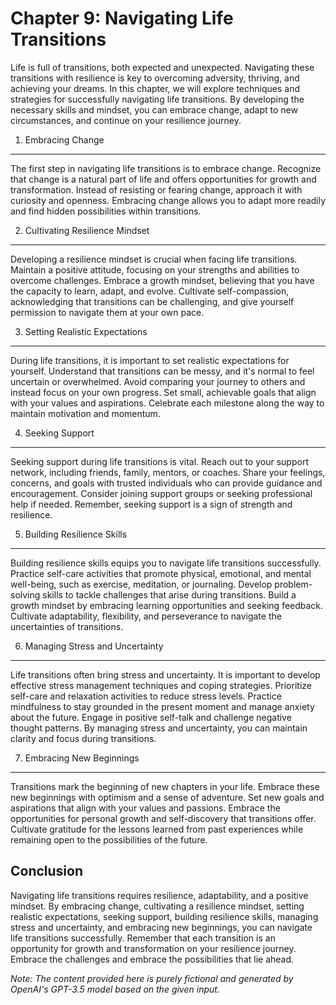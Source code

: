 Chapter 9: Navigating Life Transitions
======================================

Life is full of transitions, both expected and unexpected. Navigating these transitions with resilience is key to overcoming adversity, thriving, and achieving your dreams. In this chapter, we will explore techniques and strategies for successfully navigating life transitions. By developing the necessary skills and mindset, you can embrace change, adapt to new circumstances, and continue on your resilience journey.

1. Embracing Change
-------------------

The first step in navigating life transitions is to embrace change. Recognize that change is a natural part of life and offers opportunities for growth and transformation. Instead of resisting or fearing change, approach it with curiosity and openness. Embracing change allows you to adapt more readily and find hidden possibilities within transitions.

2. Cultivating Resilience Mindset
---------------------------------

Developing a resilience mindset is crucial when facing life transitions. Maintain a positive attitude, focusing on your strengths and abilities to overcome challenges. Embrace a growth mindset, believing that you have the capacity to learn, adapt, and evolve. Cultivate self-compassion, acknowledging that transitions can be challenging, and give yourself permission to navigate them at your own pace.

3. Setting Realistic Expectations
---------------------------------

During life transitions, it is important to set realistic expectations for yourself. Understand that transitions can be messy, and it's normal to feel uncertain or overwhelmed. Avoid comparing your journey to others and instead focus on your own progress. Set small, achievable goals that align with your values and aspirations. Celebrate each milestone along the way to maintain motivation and momentum.

4. Seeking Support
------------------

Seeking support during life transitions is vital. Reach out to your support network, including friends, family, mentors, or coaches. Share your feelings, concerns, and goals with trusted individuals who can provide guidance and encouragement. Consider joining support groups or seeking professional help if needed. Remember, seeking support is a sign of strength and resilience.

5. Building Resilience Skills
-----------------------------

Building resilience skills equips you to navigate life transitions successfully. Practice self-care activities that promote physical, emotional, and mental well-being, such as exercise, meditation, or journaling. Develop problem-solving skills to tackle challenges that arise during transitions. Build a growth mindset by embracing learning opportunities and seeking feedback. Cultivate adaptability, flexibility, and perseverance to navigate the uncertainties of transitions.

6. Managing Stress and Uncertainty
----------------------------------

Life transitions often bring stress and uncertainty. It is important to develop effective stress management techniques and coping strategies. Prioritize self-care and relaxation activities to reduce stress levels. Practice mindfulness to stay grounded in the present moment and manage anxiety about the future. Engage in positive self-talk and challenge negative thought patterns. By managing stress and uncertainty, you can maintain clarity and focus during transitions.

7. Embracing New Beginnings
---------------------------

Transitions mark the beginning of new chapters in your life. Embrace these new beginnings with optimism and a sense of adventure. Set new goals and aspirations that align with your values and passions. Embrace the opportunities for personal growth and self-discovery that transitions offer. Cultivate gratitude for the lessons learned from past experiences while remaining open to the possibilities of the future.

Conclusion
----------

Navigating life transitions requires resilience, adaptability, and a positive mindset. By embracing change, cultivating a resilience mindset, setting realistic expectations, seeking support, building resilience skills, managing stress and uncertainty, and embracing new beginnings, you can navigate life transitions successfully. Remember that each transition is an opportunity for growth and transformation on your resilience journey. Embrace the challenges and embrace the possibilities that lie ahead.

*Note: The content provided here is purely fictional and generated by OpenAI's GPT-3.5 model based on the given input.*
